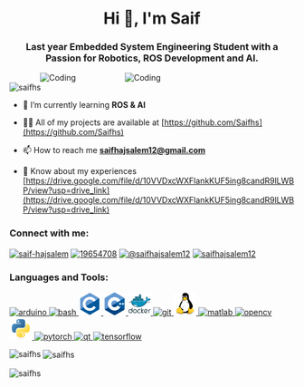 <h1 align="center">Hi 👋, I'm Saif</h1>
<h3 align="center">Last year Embedded System Engineering Student with a Passion for Robotics, ROS Development and AI.</h3>

<img align="right" alt="Coding" width="300" src="https://www.globalxetfs.com.hk/campaign/ai-etfs/images/mainvisual-animation-testing-002f37.gif"> 

<img align="right" alt="Coding" width="150" src="https://encrypted-tbn0.gstatic.com/images?q=tbn:ANd9GcQ6vDhiNmfh5Vr3MsmMfvzeF8YotBXd8NEyzRDMGZSg1POuy0AVu4vNaPIWkQkjcvOJizw&usqp=CAU"> 

<p align="left"> <img src="https://komarev.com/ghpvc/?username=saifhs&label=Profile%20views&color=0e75b6&style=flat" alt="saifhs" /> </p>

- 🌱 I’m currently learning **ROS & AI**

- 👨‍💻 All of my projects are available at [https://github.com/Saifhs](https://github.com/Saifhs)

- 📫 How to reach me **saifhajsalem12@gmail.com**

- 📄 Know about my experiences [https://drive.google.com/file/d/10VVDxcWXFlankKUF5ing8candR9lLWBP/view?usp=drive_link](https://drive.google.com/file/d/10VVDxcWXFlankKUF5ing8candR9lLWBP/view?usp=drive_link)

<h3 align="left">Connect with me:</h3>
<p align="left">
<a href="https://linkedin.com/in/saif-hajsalem" target="blank"><img align="center" src="https://raw.githubusercontent.com/rahuldkjain/github-profile-readme-generator/master/src/images/icons/Social/linked-in-alt.svg" alt="saif-hajsalem" height="30" width="40" /></a>
<a href="https://stackoverflow.com/users/19654708" target="blank"><img align="center" src="https://raw.githubusercontent.com/rahuldkjain/github-profile-readme-generator/master/src/images/icons/Social/stack-overflow.svg" alt="19654708" height="30" width="40" /></a>
<a href="https://medium.com/@saifhajsalem12" target="blank"><img align="center" src="https://raw.githubusercontent.com/rahuldkjain/github-profile-readme-generator/master/src/images/icons/Social/medium.svg" alt="@saifhajsalem12" height="30" width="40" /></a>
<a href="https://www.hackerrank.com/saifhajsalem12" target="blank"><img align="center" src="https://raw.githubusercontent.com/rahuldkjain/github-profile-readme-generator/master/src/images/icons/Social/hackerrank.svg" alt="saifhajsalem12" height="30" width="40" /></a>
</p>

<h3 align="left">Languages and Tools:</h3>
<p align="left"> <a href="https://www.arduino.cc/" target="_blank" rel="noreferrer"> <img src="https://cdn.worldvectorlogo.com/logos/arduino-1.svg" alt="arduino" width="40" height="40"/> </a> <a href="https://www.gnu.org/software/bash/" target="_blank" rel="noreferrer"> <img src="https://www.vectorlogo.zone/logos/gnu_bash/gnu_bash-icon.svg" alt="bash" width="40" height="40"/> </a> <a href="https://www.cprogramming.com/" target="_blank" rel="noreferrer"> <img src="https://raw.githubusercontent.com/devicons/devicon/master/icons/c/c-original.svg" alt="c" width="40" height="40"/> </a> <a href="https://www.w3schools.com/cpp/" target="_blank" rel="noreferrer"> <img src="https://raw.githubusercontent.com/devicons/devicon/master/icons/cplusplus/cplusplus-original.svg" alt="cplusplus" width="40" height="40"/> </a> <a href="https://www.docker.com/" target="_blank" rel="noreferrer"> <img src="https://raw.githubusercontent.com/devicons/devicon/master/icons/docker/docker-original-wordmark.svg" alt="docker" width="40" height="40"/> </a> <a href="https://git-scm.com/" target="_blank" rel="noreferrer"> <img src="https://www.vectorlogo.zone/logos/git-scm/git-scm-icon.svg" alt="git" width="40" height="40"/> </a> <a href="https://www.linux.org/" target="_blank" rel="noreferrer"> <img src="https://raw.githubusercontent.com/devicons/devicon/master/icons/linux/linux-original.svg" alt="linux" width="40" height="40"/> </a> <a href="https://www.mathworks.com/" target="_blank" rel="noreferrer"> <img src="https://upload.wikimedia.org/wikipedia/commons/2/21/Matlab_Logo.png" alt="matlab" width="40" height="40"/> </a> <a href="https://opencv.org/" target="_blank" rel="noreferrer"> <img src="https://www.vectorlogo.zone/logos/opencv/opencv-icon.svg" alt="opencv" width="40" height="40"/> </a> <a href="https://www.python.org" target="_blank" rel="noreferrer"> <img src="https://raw.githubusercontent.com/devicons/devicon/master/icons/python/python-original.svg" alt="python" width="40" height="40"/> </a> <a href="https://pytorch.org/" target="_blank" rel="noreferrer"> <img src="https://www.vectorlogo.zone/logos/pytorch/pytorch-icon.svg" alt="pytorch" width="40" height="40"/> </a> <a href="https://www.qt.io/" target="_blank" rel="noreferrer"> <img src="https://upload.wikimedia.org/wikipedia/commons/0/0b/Qt_logo_2016.svg" alt="qt" width="40" height="40"/> </a> <a href="https://www.tensorflow.org" target="_blank" rel="noreferrer"> <img src="https://www.vectorlogo.zone/logos/tensorflow/tensorflow-icon.svg" alt="tensorflow" width="40" height="40"/> </a> </p>

<p><img align="left" src="https://github-readme-stats.vercel.app/api/top-langs?username=saifhs&show_icons=true&locale=en&layout=compact" alt="saifhs" /></p>

<p>&nbsp;<img align="center" src="https://github-readme-stats.vercel.app/api?username=saifhs&show_icons=true&locale=en" alt="saifhs" /></p>

<p><img align="center" src="https://github-readme-streak-stats.herokuapp.com/?user=saifhs&" alt="saifhs" /></p>
